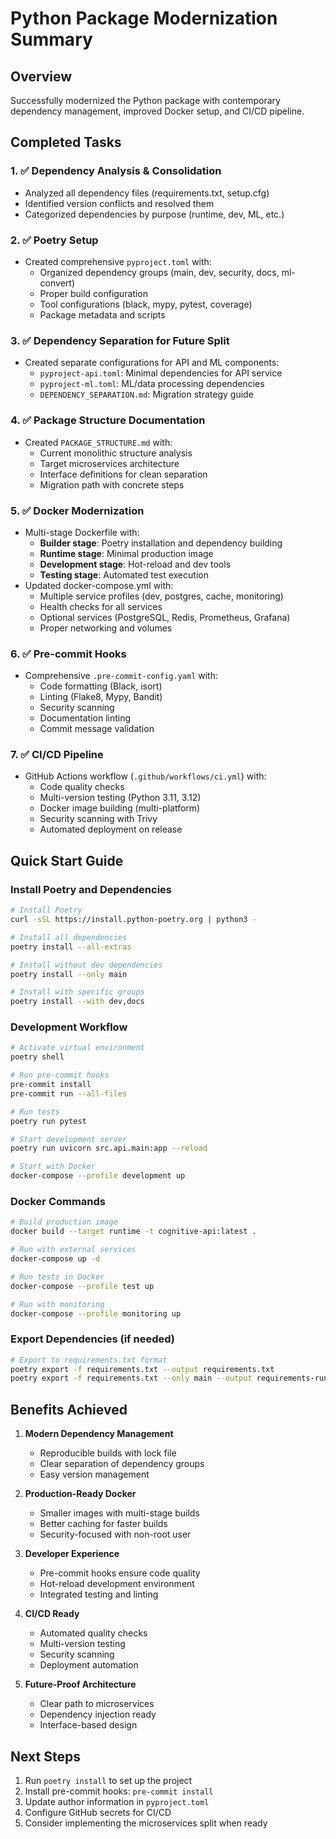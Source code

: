 # Python Package Modernization Summary

## Overview
Successfully modernized the Python package with contemporary dependency management, improved Docker setup, and CI/CD pipeline.

## Completed Tasks

### 1. ✅ Dependency Analysis & Consolidation
- Analyzed all dependency files (requirements.txt, setup.cfg)
- Identified version conflicts and resolved them
- Categorized dependencies by purpose (runtime, dev, ML, etc.)

### 2. ✅ Poetry Setup
- Created comprehensive `pyproject.toml` with:
  - Organized dependency groups (main, dev, security, docs, ml-convert)
  - Proper build configuration
  - Tool configurations (black, mypy, pytest, coverage)
  - Package metadata and scripts

### 3. ✅ Dependency Separation for Future Split
- Created separate configurations for API and ML components:
  - `pyproject-api.toml`: Minimal dependencies for API service
  - `pyproject-ml.toml`: ML/data processing dependencies
  - `DEPENDENCY_SEPARATION.md`: Migration strategy guide

### 4. ✅ Package Structure Documentation
- Created `PACKAGE_STRUCTURE.md` with:
  - Current monolithic structure analysis
  - Target microservices architecture
  - Interface definitions for clean separation
  - Migration path with concrete steps

### 5. ✅ Docker Modernization
- Multi-stage Dockerfile with:
  - **Builder stage**: Poetry installation and dependency building
  - **Runtime stage**: Minimal production image
  - **Development stage**: Hot-reload and dev tools
  - **Testing stage**: Automated test execution
- Updated docker-compose.yml with:
  - Multiple service profiles (dev, postgres, cache, monitoring)
  - Health checks for all services
  - Optional services (PostgreSQL, Redis, Prometheus, Grafana)
  - Proper networking and volumes

### 6. ✅ Pre-commit Hooks
- Comprehensive `.pre-commit-config.yaml` with:
  - Code formatting (Black, isort)
  - Linting (Flake8, Mypy, Bandit)
  - Security scanning
  - Documentation linting
  - Commit message validation

### 7. ✅ CI/CD Pipeline
- GitHub Actions workflow (`.github/workflows/ci.yml`) with:
  - Code quality checks
  - Multi-version testing (Python 3.11, 3.12)
  - Docker image building (multi-platform)
  - Security scanning with Trivy
  - Automated deployment on release

## Quick Start Guide

### Install Poetry and Dependencies
```bash
# Install Poetry
curl -sSL https://install.python-poetry.org | python3 -

# Install all dependencies
poetry install --all-extras

# Install without dev dependencies
poetry install --only main

# Install with specific groups
poetry install --with dev,docs
```

### Development Workflow
```bash
# Activate virtual environment
poetry shell

# Run pre-commit hooks
pre-commit install
pre-commit run --all-files

# Run tests
poetry run pytest

# Start development server
poetry run uvicorn src.api.main:app --reload

# Start with Docker
docker-compose --profile development up
```

### Docker Commands
```bash
# Build production image
docker build --target runtime -t cognitive-api:latest .

# Run with external services
docker-compose up -d

# Run tests in Docker
docker-compose --profile test up

# Run with monitoring
docker-compose --profile monitoring up
```

### Export Dependencies (if needed)
```bash
# Export to requirements.txt format
poetry export -f requirements.txt --output requirements.txt
poetry export -f requirements.txt --only main --output requirements-runtime.txt
```

## Benefits Achieved

1. **Modern Dependency Management**
   - Reproducible builds with lock file
   - Clear separation of dependency groups
   - Easy version management

2. **Production-Ready Docker**
   - Smaller images with multi-stage builds
   - Better caching for faster builds
   - Security-focused with non-root user

3. **Developer Experience**
   - Pre-commit hooks ensure code quality
   - Hot-reload development environment
   - Integrated testing and linting

4. **CI/CD Ready**
   - Automated quality checks
   - Multi-version testing
   - Security scanning
   - Deployment automation

5. **Future-Proof Architecture**
   - Clear path to microservices
   - Dependency injection ready
   - Interface-based design

## Next Steps

1. Run `poetry install` to set up the project
2. Install pre-commit hooks: `pre-commit install`
3. Update author information in `pyproject.toml`
4. Configure GitHub secrets for CI/CD
5. Consider implementing the microservices split when ready